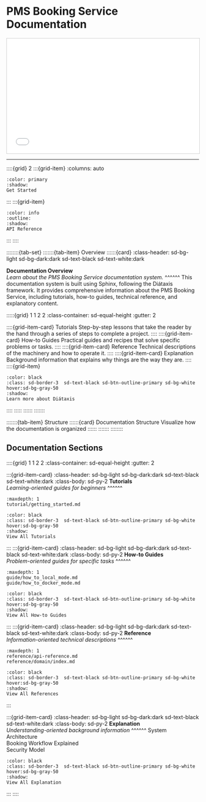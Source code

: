 # PMS Booking Service Documentation

<iframe src="slides/overview.html" width="100%" height="300px" style="border:1px solid #ccc;"></iframe>

---

::::{grid} 2
:::{grid-item}
:columns: auto

```{button-link} tutorial/getting_started.html 
:color: primary
:shadow:
Get Started
```

:::
:::{grid-item}

```{button-link} reference/api-reference.html
:color: info
:outline:
:shadow: 
API Reference
```

:::
::::

::::::::{tab-set}
:::::::{tab-item} Overview
::::::{card}
:class-header: sd-bg-light sd-bg-dark:dark sd-text-black sd-text-white:dark

**Documentation Overview** \
*Learn about the PMS Booking Service documentation system.*
^^^^^^
This documentation system is built using Sphinx, following the Diátaxis framework. It provides
comprehensive information about the PMS Booking Service, including tutorials, how-to guides, technical reference, and
explanatory content.

:::::{grid} 1 1 2 2
:class-container: sd-equal-height
:gutter: 2

::::{grid-item-card} <i class="i-lucide cricle-help"></i> Tutorials
Step-by-step lessons that take the reader by the hand through a series of steps to complete a project.
::::
::::{grid-item-card} <i class="i-lucide file-text"></i>  How-to Guides
Practical guides and recipes that solve specific problems or tasks.
::::
::::{grid-item-card} <i class="i-lucide book-open"></i> Reference
Technical descriptions of the machinery and how to operate it.
::::
::::{grid-item-card} <i class="i-lucide lightbulb"></i> Explanation
Background information that explains why things are the way they are.
::::
::::{grid-item}

```{button-link} https://diataxis.fr/
:color: black
:class: sd-border-3  sd-text-black sd-btn-outline-primary sd-bg-white hover:sd-bg-gray-50
:shadow:
Learn more about Diátaxis
```

::::
:::::
::::::
:::::::

:::::::{tab-item} Structure
::::::{card} Documentation Structure
Visualize how the documentation is organized
::::::
:::::::
::::::::

## Documentation Sections

::::{grid} 1 1 2 2
:class-container: sd-equal-height
:gutter: 2

:::{grid-item-card}
:class-header: sd-bg-light sd-bg-dark:dark sd-text-black sd-text-white:dark
:class-body: sd-py-2
<i class="i-lucide cricle-help"></i> **Tutorials** \
*Learning-oriented guides for beginners*
^^^^^^

```{toctree}
:maxdepth: 1
tutorial/getting_started.md
```

```{button-link} https://example.com
:color: black
:class: sd-border-3  sd-text-black sd-btn-outline-primary sd-bg-white hover:sd-bg-gray-50
:shadow:
View All Tutorials
```

:::
:::{grid-item-card}
:class-header: sd-bg-light sd-bg-dark:dark sd-text-black sd-text-white:dark
:class-body: sd-py-2
<i class="i-lucide file-text"></i> **How-to Guides** \
*Problem-oriented guides for specific tasks*
^^^^^^

```{toctree}
:maxdepth: 1
guide/how_to_local_mode.md
guide/how_to_docker_mode.md
```

```{button-link} https://example.com
:color: black
:class: sd-border-3  sd-text-black sd-btn-outline-primary sd-bg-white hover:sd-bg-gray-50
:shadow:
View All How-to Guides
```

:::
:::{grid-item-card}
:class-header: sd-bg-light sd-bg-dark:dark sd-text-black sd-text-white:dark
:class-body: sd-py-2
<i class="i-lucide book-open"></i> **Reference** \
*Information-oriented technical descriptions*
^^^^^^

```{toctree}
:maxdepth: 1
reference/api-reference.md
reference/domain/index.md
```

```{button-link} https://example.com
:color: black
:class: sd-border-3  sd-text-black sd-btn-outline-primary sd-bg-white hover:sd-bg-gray-50
:shadow:
View All References
```

:::

:::{grid-item-card}
:class-header: sd-bg-light sd-bg-dark:dark sd-text-black sd-text-white:dark
:class-body: sd-py-2
<i class="i-lucide lightbulb"></i> **Explanation** \
*Understanding-oriented background information*
^^^^^^
System Architecture \
Booking Workflow Explained \
Security Model

```{button-link} https://example.com
:color: black
:class: sd-border-3  sd-text-black sd-btn-outline-primary sd-bg-white hover:sd-bg-gray-50
:shadow:
View All Explanation
```

:::
::::